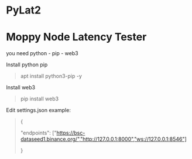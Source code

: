 # PyLat2

# Moppy Node Latency Tester
you need python - pip - web3

Install python pip
> apt install python3-pip -y

Install web3
> pip install web3

Edit settings.json example:
>{
>
>    "endpoints": ["https://bsc-dataseed1.binance.org/","http://127.0.0.1:8000","ws://127.0.0.1:8546"]
>
>}



